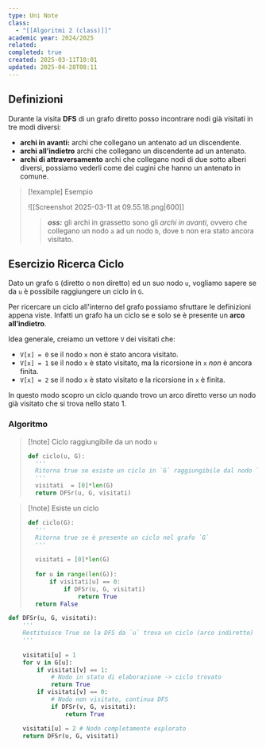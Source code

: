 ```yaml
---
type: Uni Note
class:
  - "[[Algoritmi 2 (class)]]"
academic year: 2024/2025
related: 
completed: true
created: 2025-03-11T10:01
updated: 2025-04-28T08:11
---
```

## Definizioni

Durante la visita **DFS** di un grafo diretto posso incontrare nodi già visitati in tre modi diversi:

- **archi in avanti:** archi che collegano un antenato ad un discendente.
- **archi all’indietro** archi che collegano un discendente ad un antenato.
- **archi di attraversamento** archi che collegano nodi di due sotto alberi diversi, possiamo vederli come dei cugini che hanno un antenato in comune.

>[!example] Esempio
>
>![[Screenshot 2025-03-11 at 09.55.18.png|600]]
>
>>***oss:*** gli archi in grassetto sono gli *archi in avanti*, ovvero che collegano un nodo `a` ad un nodo `b`, dove `b` non era stato ancora visitato.

## Esercizio Ricerca Ciclo

Dato un grafo `G` (diretto o non diretto) ed un suo nodo `u`, vogliamo sapere se da `u` è possibile raggiungere un ciclo in `G`.

Per ricercare un ciclo all'interno del grafo possiamo sfruttare le definizioni appena viste. Infatti un grafo ha un ciclo se e solo se è presente un **arco all’indietro**.

Idea generale, creiamo un vettore `V` dei visitati che:
- `V[x] = 0` se il nodo `x` non è stato ancora visitato.
- `V[x] = 1` se il nodo `x` è stato visitato, ma la ricorsione in `x` *non* è ancora finita.
- `V[x] = 2` se il nodo `x` è stato visitato e la ricorsione in `x` è finita.

In questo modo scopro un ciclo quando trovo un arco diretto verso un nodo già visitato che si trova nello stato 1.

### Algoritmo

>[!note] Ciclo raggiungibile da un nodo `u`
>
>
>
>```python
>def ciclo(u, G):
>	'''
>	Ritorna true se esiste un ciclo in `G` raggiungibile dal nodo `u`.
>	'''
>	visitati  = [0]*len(G)
>	return DFSr(u, G, visitati)
>```

>[!note] Esiste un ciclo
>
>```python
>def ciclo(G):
>	'''
>	Ritorna true se è presente un ciclo nel grafo `G`
>	'''
>	
>	visitati = [0]*len(G)
>	
>	for u in range(len(G)):
>		if visitati[u] == 0:
>			if DFSr(u, G, visitati)
>				return True
>	return False
>```

```python
def DFSr(u, G, visitati):
	'''
	Restituisce True se la DFS da `u` trova un ciclo (arco indiretto)
	'''
	
	visitati[u] = 1
	for v in G[u]:
		if visitati[v] == 1:
			# Nodo in stato di elaborazione -> ciclo trovato
			return True
		if visitati[v] == 0:
			# Nodo non visitato, continua DFS
			if DFSr(v, G, visitati):
				return True

	visitati[u] = 2 # Nodo completamente esplorato
	return DFSr(u, G, visitati)
```

